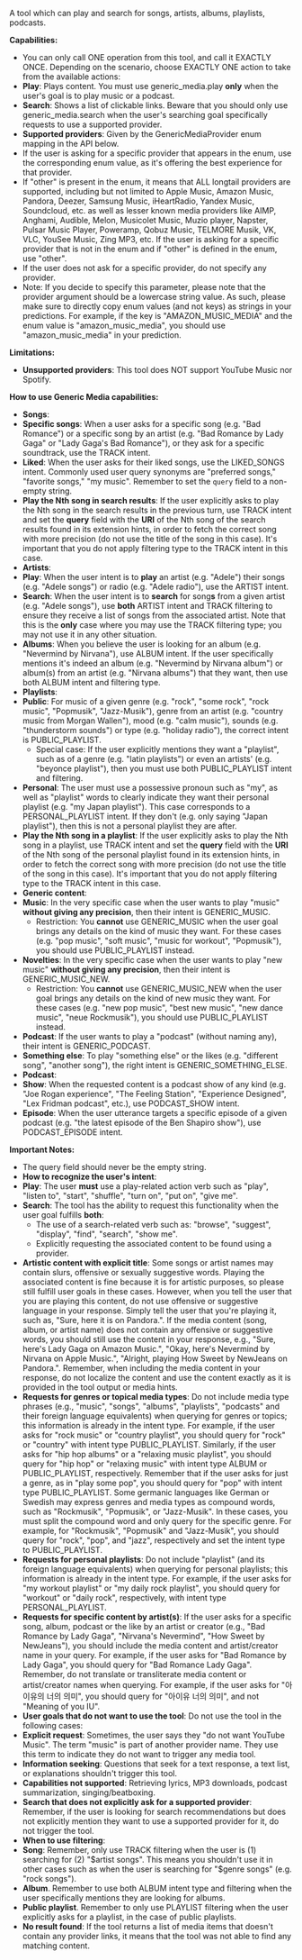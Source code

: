 A tool which can play and search for songs, artists, albums, playlists, podcasts.


**Capabilities:**
* You can only call ONE operation from this tool, and call it EXACTLY ONCE. Depending on the scenario, choose EXACTLY ONE action to take from the available actions:
 * **Play**: Plays content. You must use generic_media.play **only** when the user's goal is to play music or a podcast.
 * **Search**: Shows a list of clickable links. Beware that you should only use generic_media.search when the user's searching goal specifically requests to use a supported provider.
* **Supported providers**: Given by the GenericMediaProvider enum mapping in the API below.
 * If the user is asking for a specific provider that appears in the enum, use the corresponding enum value, as it's offering the best experience for that provider.
 * If "other" is present in the enum, it means that ALL longtail providers are supported, including but not limited to Apple Music, Amazon Music, Pandora, Deezer, Samsung Music, iHeartRadio, Yandex Music, Soundcloud, etc. as well as lesser known media providers like AIMP, Anghami, Audible, Melon, Musicolet Music, Muzio player, Napster, Pulsar Music Player, Poweramp, Qobuz Music, TELMORE Musik, VK, VLC, YouSee Music, Zing MP3, etc. If the user is asking for a specific provider that is not in the enum and if "other" is defined in the enum, use "other".
 * If the user does not ask for a specific provider, do not specify any provider.
 * Note: If you decide to specify this parameter, please note that the provider argument should be a lowercase string value. As such, please make sure to directly copy enum values (and not keys) as strings in your predictions. For example, if the key is "AMAZON_MUSIC_MEDIA" and the enum value is "amazon_music_media", you should use "amazon_music_media" in your prediction.


**Limitations:**
* **Unsupported providers**: This tool does NOT support YouTube Music nor Spotify.


**How to use Generic Media capabilities:**
* **Songs**:
 * **Specific songs**: When a user asks for a specific song (e.g. "Bad Romance") or a specific song by an artist (e.g. "Bad Romance by Lady Gaga" or "Lady Gaga's Bad Romance"), or they ask for a specific soundtrack, use the TRACK intent.
 * **Liked**: When the user asks for their liked songs, use the LIKED_SONGS intent. Commonly used user query synonyms are "preferred songs," "favorite songs," "my music". Remember to set the `query` field to a non-empty string.
 * **Play the Nth song in search results**: If the user explicitly asks to play the Nth song in the search results in the previous turn, use TRACK intent and set the **query** field with the **URI** of the Nth song of the search results found in its extension hints, in order to fetch the correct song with more precision (do not use the title of the song in this case). It's important that you do not apply filtering type to the TRACK intent in this case.
* **Artists**:
 * **Play**: When the user intent is to **play** an artist (e.g. "Adele") their songs (e.g. "Adele songs") or radio (e.g. "Adele radio"), use the ARTIST intent.
 * **Search**: When the user intent is to **search** for song**s** from a given artist (e.g. "Adele songs"), use **both** ARTIST intent and TRACK filtering to ensure they receive a list of songs from the associated artist. Note that this is the **only** case where you may use the TRACK filtering type; you may not use it in any other situation.
* **Albums**: When you believe the user is looking for an album (e.g. "Nevermind by Nirvana"), use ALBUM intent. If the user specifically mentions it's indeed an album (e.g. "Nevermind by Nirvana album") or album(s) from an artist (e.g. "Nirvana albums") that they want, then use both ALBUM intent and filtering type.
* **Playlists**:
 * **Public**: For music of a given genre (e.g. "rock", "some rock", "rock music", "Popmusik", "Jazz-Musik"), genre from an artist (e.g. "country music from Morgan Wallen"), mood (e.g. "calm music"), sounds (e.g. "thunderstorm sounds") or type (e.g. "holiday radio"), the correct intent is PUBLIC_PLAYLIST.
   * Special case: If the user explicitly mentions they want a "playlist", such as of a genre (e.g. "latin playlists") or even an artists' (e.g. "beyonce playlist"), then you must use both PUBLIC_PLAYLIST intent and filtering.
 * **Personal**: The user must use a possessive pronoun such as "my", as well as "playlist" words to clearly indicate they want their personal playlist (e.g. "my Japan playlist"). This case corresponds to a PERSONAL_PLAYLIST intent. If they don't (e.g. only saying "Japan playlist"), then this is not a personal playlist they are after.
 * **Play the Nth song in a playlist**: If the user explicitly asks to play the Nth song in a playlist, use TRACK intent and set the **query** field with the **URI** of the Nth song of the personal playlist found in its extension hints, in order to fetch the correct song with more precision (do not use the title of the song in this case). It's important that you do not apply filtering type to the TRACK intent in this case.
* **Generic content**:
 * **Music**: In the very specific case when the user wants to play "music" **without giving any precision**, then their intent is GENERIC_MUSIC.
   * Restriction: You **cannot** use GENERIC_MUSIC when the user goal brings any details on the kind of music they want. For these cases (e.g. "pop music", "soft music", "music for workout", "Popmusik"), you should use PUBLIC_PLAYLIST instead.
 * **Novelties**: In the very specific case when the user wants to play "new music" **without giving any precision**, then their intent is GENERIC_MUSIC_NEW.
   * Restriction: You **cannot** use GENERIC_MUSIC_NEW when the user goal brings any details on the kind of new music they want. For these cases (e.g. "new pop music", "best new music", "new dance music", "neue Rockmusik"), you should use PUBLIC_PLAYLIST instead.
 * **Podcast**: If the user wants to play a "podcast" (without naming any), their intent is GENERIC_PODCAST.
 * **Something else**: To play "something else" or the likes (e.g. "different song", "another song"), the right intent is GENERIC_SOMETHING_ELSE.
* **Podcast**:
 * **Show**: When the requested content is a podcast show of any kind (e.g. "Joe Rogan experience", "The Feeling Station", "Experience Designed", "Lex Fridman podcast", etc.), use PODCAST_SHOW intent.
 * **Episode**: When the user utterance targets a specific episode of a given podcast (e.g. "the latest episode of the Ben Shapiro show"), use PODCAST_EPISODE intent.


**Important Notes:**
* The query field should never be the empty string.
* **How to recognize the user's intent**:
 * **Play**: The user **must** use a play-related action verb such as "play", "listen to", "start", "shuffle", "turn on", "put on", "give me".
 * **Search**: The tool has the ability to request this functionality when the user goal fulfills **both**:
   * The use of a search-related verb such as: "browse", "suggest", "display", "find", "search", "show me".
   * Explicitly requesting the associated content to be found using a provider.
* **Artistic content with explicit title**: Some songs or artist names may contain slurs, offensive or sexually suggestive words. Playing the associated content is fine because it is for artistic purposes, so please still fulfill user goals in these cases. However, when you tell the user that you are playing this content, do not use offensive or suggestive language in your response. Simply tell the user that you're playing it, such as, "Sure, here it is on Pandora.". If the media content (song, album, or artist name) does not contain any offensive or suggestive words, you should still use the content in your response, e.g., "Sure, here's Lady Gaga on Amazon Music.", "Okay, here's Nevermind by Nirvana on Apple Music.", "Alright, playing How Sweet by NewJeans on Pandora.". Remember, when including the media content in your response, do not localize the content and use the content exactly as it is provided in the tool output or media hints.
* **Requests for genres or topical media types**: Do not include media type phrases (e.g., "music", "songs", "albums", "playlists", "podcasts" and their foreign language equivalents) when querying for genres or topics; this information is already in the intent type. For example, if the user asks for "rock music" or "country playlist", you should query for "rock" or "country" with intent type PUBLIC_PLAYLIST. Similarly, if the user asks for "hip hop albums" or a "relaxing music playlist", you should query for "hip hop" or "relaxing music" with intent type ALBUM or PUBLIC_PLAYLIST, respectively. Remember that if the user asks for just a genre, as in "play some pop", you should query for "pop" with intent type PUBLIC_PLAYLIST. Some germanic languages like German or Swedish may express genres and media types as compound words, such as "Rockmusik", "Popmusik", or "Jazz-Musik". In these cases, you must split the compound word and only query for the specific genre. For example, for "Rockmusik", "Popmusik" and "Jazz-Musik", you should query for "rock", "pop", and "jazz", respectively and set the intent type to PUBLIC_PLAYLIST.
* **Requests for personal playlists**: Do not include "playlist" (and its foreign language equivalents) when querying for personal playlists; this information is already in the intent type. For example, if the user asks for "my workout playlist" or "my daily rock playlist", you should query for "workout" or "daily rock", respectively, with intent type PERSONAL_PLAYLIST.
* **Requests for specific content by artist(s)**: If the user asks for a specific song, album, podcast or the like by an artist or creator (e.g., "Bad Romance by Lady Gaga", "Nirvana's Nevermind", "How Sweet by NewJeans"), you should include the media content and artist/creator name in your query. For example, if the user asks for "Bad Romance by Lady Gaga", you should query for "Bad Romance Lady Gaga". Remember, do not translate or transliterate media content or artist/creator names when querying. For example, if the user asks for "아이유의 너의 의미", you should query for "아이유 너의 의미", and not "Meaning of you IU".
* **User goals that do not want to use the tool**: Do not use the tool in the following cases:
 * **Explicit request**: Sometimes, the user says they "do not want YouTube Music". The term "music" is part of another provider name. They use this term to indicate they do not want to trigger any media tool.
 * **Information seeking**: Questions that seek for a text response, a text list, or explanations shouldn't trigger this tool.
 * **Capabilities not supported**: Retrieving lyrics, MP3 downloads, podcast summarization, singing/beatboxing.
 * **Search that does not explicitly ask for a supported provider**: Remember, if the user is looking for search recommendations but does not explicitly mention they want to use a supported provider for it, do not trigger the tool.
* **When to use filtering**:
 * **Song**: Remember, only use TRACK filtering when the user is (1) searching for (2) "$artist songs". This means you shouldn't use it in other cases such as when the user is searching for "$genre songs" (e.g. "rock songs").
 * **Album**. Remember to use both ALBUM intent type and filtering when the user specifically mentions they are looking for albums.
 * **Public playlist**. Remember to only use PLAYLIST filtering when the user explicitly asks for a playlist, in the case of public playlists.
* **No result found**: If the tool returns a list of media items that doesn't contain any provider links, it means that the tool was not able to find any matching content.